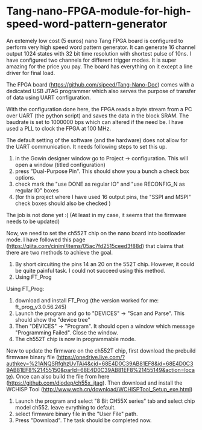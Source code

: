 # Tang-nano-FPGA-module-for-high-speed-word-pattern-generator
An extemely low cost (5 euros) nano Tang FPGA board is configured to perform very high speed word pattern generator. It can generate 16 channel output 1024 states with 32 bit time resolution with shortest pulse of 10ns. I have configured two channels for different trigger modes. It is super amazing for the price you pay. The board has everything on it except a line driver for final load.


The FPGA board (https://github.com/sipeed/Tang-Nano-Doc) comes with a dedicated USB JTAG programmer which also serves the purpose of transfer of data using UART configuration. 

With the configuration done here, the FPGA reads a byte stream from a PC over UART (the python script) and saves the data in the block SRAM. The baudrate is set to 1000000 bps which can altered if the need be. I have used a PLL to clock the FPGA at 100 MHz. 


The default setting of the software (and the hardware) does not allow for the UART communication. It needs following steps to set this up.
1. in the Gowin designer window go to Project -> configuration. This will open a window (titled configuration)
2. press "Dual-Purpose Pin". This should show you a bunch a check box options.
3. check mark the "use DONE as regular IO" and "use RECONFIG_N as regular IO" boxes
4. (for this project where I have used 16 output pins, the "SSPI and MSPI" check boxes should also be checked )


The job is not done yet :( (At least in my case, it seems that the firmware needs to be updated)

Now, we need to set the ch552T chip on the nano board into bootloader mode. I have followed this page (https://qiita.com/ciniml/items/05ac7fd2515ceed3f88d) that claims that there are two methods to achieve the goal.

1. By short circuiting the pins 14 an 20 on the 552T chip. However, it could be quite painful task. I could not succeed using this method.
2. Using FT_Prog

Using FT_Prog:
  1. download and install FT_Prog (the version worked for me: ft_prog_v3.0.56.245)
  2. Launch the program and go to "DEVICES" -> "Scan and Parse". This should show the "device tree"
  3. Then "DEVICES" -> "Program". It should open a window which message "Programming Failed". Close the window.
  4. The ch552T chip is now in programmable mode.
  
Now to update the firmware on the ch552T chip, first download the prebuild firmware binary file (https://onedrive.live.com/?authkey=%21ANQSRfghzUvTAi4&cid=68E4D0C39AB81EF8&id=68E4D0C39AB81EF8%21455150&parId=68E4D0C39AB81EF8%21455149&action=locate). Once can also build the file from here (https://github.com/diodep/ch55x_jtag). Then download and install the WCHISP Tool (http://www.wch.cn/download/WCHISPTool_Setup_exe.html) 
1. Launch the program and select "8 Bit CH55X series" tab and select chip model ch552. leave evrything to default.
2. select firmware binary file in the "User File" path.
3. Press "Download". The task should be completed now.
  

